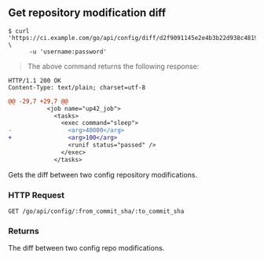 ## Get repository modification diff 

```shell
$ curl 'https://ci.example.com/go/api/config/diff/d2f9091145e2e4b3b22d938c4819610467ae20c1/f27b48594645c9f15f55bb56d0100dd60e4cbacc' \
      -u 'username:password' 
```

> The above command returns the following response:

```http
HTTP/1.1 200 OK
Content-Type: text/plain; charset=utf-8
```

```diff
@@ -29,7 +29,7 @@
           <job name="up42_job">
             <tasks>
               <exec command="sleep">
-                <arg>40000</arg>
+                <arg>100</arg>
                 <runif status="passed" />
               </exec>
             </tasks>
```

Gets the diff between two config repository modifications.

### HTTP Request

`GET /go/api/config/:from_commit_sha/:to_commit_sha`


### Returns

The diff between two config repo modifications.
